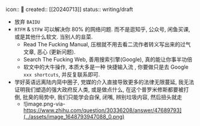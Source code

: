 icon:: 📝
created:: [[20240713]]
status:: writing/draft

- 放弃 `BAIDU`
- `RTFM` & `STFW` 可以解决你 80% 的网络问题. 而不是逛知乎, 公众号, 闲鱼买课, 或是其他什么软文. 当别人的韭菜.
  - Read The Fucking Manual, 压根就不用去看二流作者转义写出来的过气文章, 恶心 (更新问题).
  - Search The Fucking Web, 善用搜索引擎(Google), 真的能让你事半功倍
  - 软文中的大牛操作, 本质大多是一种 快捷输入流 , 你要做只是去 Google `xxx shortcuts`, 并反复联系即可.
- 学好英语远离陆内简中圈子, 党媒的介入直接导致更多的法律无限蔓延, 我无法证明我们塑造的强大政府反人类, 或是做点什么, 在这个普罗米修斯都要被打倒, 批臭的局势中, 我们只能学会自保, 闭嘴, 辨别垃圾内容, 然后扭头就走
  - ![image.png-via-https://www.zhihu.com/question/30336208/answer/47689793](../assets/image_1648793947088_0.png)